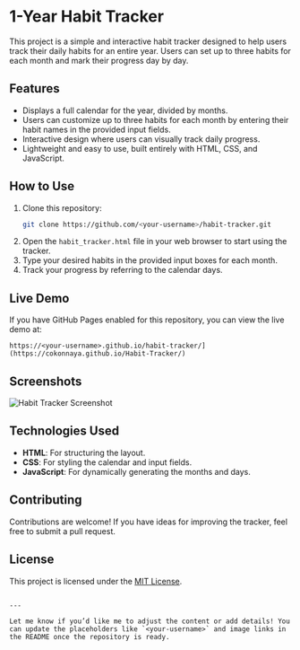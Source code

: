 
# 1-Year Habit Tracker

This project is a simple and interactive habit tracker designed to help users track their daily habits for an entire year. Users can set up to three habits for each month and mark their progress day by day.

## Features
- Displays a full calendar for the year, divided by months.
- Users can customize up to three habits for each month by entering their habit names in the provided input fields.
- Interactive design where users can visually track daily progress.
- Lightweight and easy to use, built entirely with HTML, CSS, and JavaScript.

## How to Use
1. Clone this repository:
   ```bash
   git clone https://github.com/<your-username>/habit-tracker.git
   ```
2. Open the `habit_tracker.html` file in your web browser to start using the tracker.
3. Type your desired habits in the provided input boxes for each month.
4. Track your progress by referring to the calendar days.

## Live Demo
If you have GitHub Pages enabled for this repository, you can view the live demo at:
```[
https://<your-username>.github.io/habit-tracker/](https://cokonnaya.github.io/Habit-Tracker/)
```

## Screenshots
![Habit Tracker Screenshot](images/habit-tracker-screenshot.png)

## Technologies Used
- **HTML**: For structuring the layout.
- **CSS**: For styling the calendar and input fields.
- **JavaScript**: For dynamically generating the months and days.

## Contributing
Contributions are welcome! If you have ideas for improving the tracker, feel free to submit a pull request.

## License
This project is licensed under the [MIT License](LICENSE).
```

---

Let me know if you’d like me to adjust the content or add details! You can update the placeholders like `<your-username>` and image links in the README once the repository is ready.
